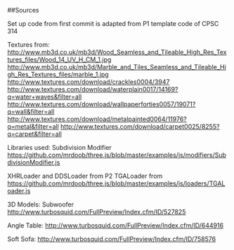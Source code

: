 ##Sources

Set up code from first commit is adapted from P1 template code of CPSC 314

Textures from:
http://www.mb3d.co.uk/mb3d/Wood_Seamless_and_Tileable_High_Res_Textures_files/Wood_14_UV_H_CM_1.jpg
http://www.mb3d.co.uk/mb3d/Marble_and_Tiles_Seamless_and_Tileable_High_Res_Textures_files/marble_1.jpg
http://www.textures.com/download/crackles0004/3947
http://www.textures.com/download/waterplain0017/14169?q=water+waves&filter=all
http://www.textures.com/download/wallpaperforties0057/19071?q=wall&filter=all
http://www.textures.com/download/metalpainted0064/11976?q=metal&filter=all
http://www.textures.com/download/carpet0025/8255?q=carpet&filter=all

Libraries used:
Subdivision Modifier
https://github.com/mrdoob/three.js/blob/master/examples/js/modifiers/SubdivisionModifier.js

XHRLoader and DDSLoader from P2
TGALoader from 
https://github.com/mrdoob/three.js/blob/master/examples/js/loaders/TGALoader.js

3D Models:
Subwoofer
http://www.turbosquid.com/FullPreview/Index.cfm/ID/527825

Angle Table:
http://www.turbosquid.com/FullPreview/Index.cfm/ID/644916

Soft Sofa:
http://www.turbosquid.com/FullPreview/Index.cfm/ID/758576